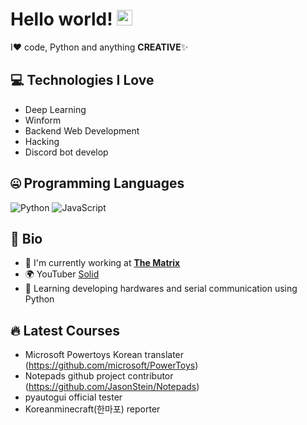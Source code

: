 # Hello world! <img src="https://media.giphy.com/media/hvRJCLFzcasrR4ia7z/giphy.gif" width="25px">

I❤️ code, Python and anything **CREATIVE**✨

## 💻 Technologies I Love

- Deep Learning
- Winform
- Backend Web Development
- Hacking
- Discord bot develop

## 🤐 Programming Languages

<img alt="Python" src="https://img.shields.io/badge/python%20-%2314354C.svg?&style=for-the-badge&logo=python&logoColor=white"/> <img alt="JavaScript" src="https://img.shields.io/badge/javascript%20-%23323330.svg?&style=for-the-badge&logo=javascript&logoColor=%23F7DF1E"/> 

## 📘 Bio

- 🏢 I'm currently working at **[The Matrix](https://www.m47rix.com)**
- 🌍 YouTuber [Solid](https://www.youtube.com/channel/UCyhvxRL98KrLAKJ852mvZEA)
- 🌱 Learning developing hardwares and serial communication using Python

## 🔥 Latest Courses

- Microsoft Powertoys Korean translater (https://github.com/microsoft/PowerToys)
- Notepads github project contributor (https://github.com/JasonStein/Notepads)
- pyautogui official tester
- Koreanminecraft(한마포) reporter
